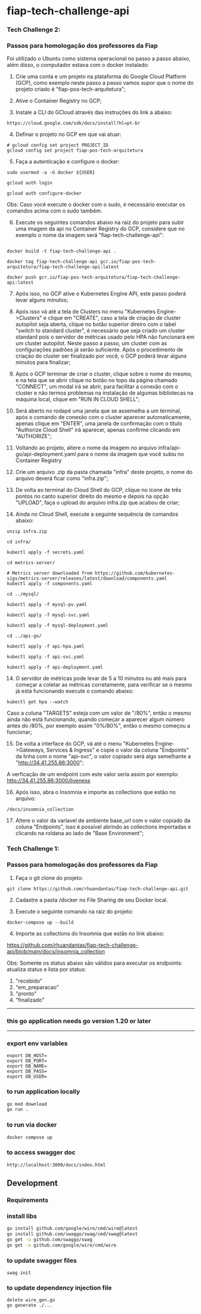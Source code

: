 # fiap-tech-challenge-api

### Tech Challenge 2:
### Passos para homologação dos professores da Fiap

Foi utilizado o Ubuntu como sistema operacional no passo a passo abaixo, além disso, o computador estava com o docker instalado:

1. Crie uma conta e um projeto na plataforma do Google Cloud Platform (GCP), como exemplo neste passo a passo vamos supor que o nome do projeto criado é "fiap-pos-tech-arquitetura";

2. Ative o Container Registry no GCP;

3. Instale a CLI do GCloud através das instruções do link a abaixo:
```
https://cloud.google.com/sdk/docs/install?hl=pt-br
```

4. Definar o projeto no GCP em que vai atuar:
```
# gcloud config set project PROJECT_ID
gcloud config set project fiap-pos-tech-arquitetura
```

5. Faça a autenticação e configure o docker:
```
sudo usermod -a -G docker ${USER}

gcloud auth login

gcloud auth configure-docker
```

Obs: Caso você execute o docker com o sudo, é necessário executar os comandos acima com o sudo também.

6. Execute os seguintes comandos abaixo na raiz do projeto para subir uma imagem da api no Container Registry do GCP, considere que no exemplo o nome da imagem será "fiap-tech-challenge-api":
```

docker build -t fiap-tech-challenge-api .

docker tag fiap-tech-challenge-api gcr.io/fiap-pos-tech-arquitetura/fiap-tech-challenge-api:latest

docker push gcr.io/fiap-pos-tech-arquitetura/fiap-tech-challenge-api:latest

```

7. Após isso, no GCP ative o Kubernetes Engine API, este passo poderá levar alguns minutos;

8. Após isso vá até a tela de Clusters no menu "Kubernetes Engine->Clusters" e clique em "CREATE", caso a tela de criação de cluster autopilot seja aberta, clique no botão superior direiro com o label "switch to standard cluster", é necessário que seja criado um cluster standard pois o servidor de métricas usado pelo HPA não funcionará em um cluster autopilot. Neste passo a passo, um cluster com as configurações padrões já serão suficiente. Após o procedimento de criação do cluster ser finalizado por você, o GCP poderá levar alguns minutos para finalizar;

9. Após o GCP terminar de criar o cluster, clique sobre o nome do mesmo, e na tela que se abrir clique no botão no topo da página chamado "CONNECT", um modal irá se abrir, para facilitar a conexão com o cluster e não termos problemas na instalação de algumas bibliotecas na máquina local, clique em "RUN IN CLOUD SHELL";

10. Será aberto no rodapé uma janela que se assemelha a um terminal, após o comando de conexão com o cluster aparecer automaticamente, apenas clique em "ENTER", uma janela de confirmação com o título "Authorize Cloud Shell" irá aparecer, apenas confirme clicando em "AUTHORIZE";

11. Voltando ao projeto, altere o nome da imagem no arquivo infra/api-go/api-deployment.yaml para o nome da imagem que você subiu no Container Registry

11. Crie um arquivo .zip da pasta chamada "infra" deste projeto, o nome do arquivo deverá ficar como "infra.zip";

12. De volta ao terminal do Cloud Shell do GCP, clique no ícone de três pontos no canto superior direito do mesmo e depois na opção "UPLOAD", faça o upload do arquivo infra.zip que acabou de criar;

13. Ainda no Cloud Shell, execute a seguinte sequência de comandos abaixo:
```
unzip infra.zip

cd infra/

kubectl apply -f secrets.yaml

cd metrics-server/

# Metrics server downloaded from https://github.com/kubernetes-sigs/metrics-server/releases/latest/download/components.yaml
kubectl apply -f components.yaml

cd ../mysql/

kubectl apply -f mysql-pv.yaml

kubectl apply -f mysql-svc.yaml

kubectl apply -f mysql-deployment.yaml

cd ../api-go/

kubectl apply -f api-hpa.yaml

kubectl apply -f api-svc.yaml

kubectl apply -f api-deployment.yaml
```

14. O servidor de métricas pode levar de 5 a 10 minutos ou até mais para começar a coletar as métricas corretamente, para verificar se o mesmo já está funcionando execute o comando abaixo:
```
kubectl get hpa --watch
```
Caso a coluna "TARGETS" esteja com um valor de "<unknown>/80%", então o mesmo ainda não está funcionando, quando começar a aparecer algum número antes do /80%, por exemplo assim "0%/80%", então o mesmo começou a funcionar;

15. De volta a interface do GCP, vá até o menu "Kubernetes Engine->Gateways, Services & Ingress" e copie o valor da coluna "Endpoints" da linha com o nome "api-svc", o valor copiado será algo semelhante a "http://34.41.255.86:3000";


A verficação de um endpoint com este valor seria assim por exemplo: http://34.41.255.86:3000/liveness


16. Após isso, abra o Insomnia e importe as collections que estão no arquivo:
```
/docs/insomnia_collection
```

17. Altere o valor da varíavel de ambiente base_url com o valor copiado da coluna "Endpoints", isso é possível abrindo as collections importadas e clicando na roldana ao lado de "Base Environment";




### Tech Challenge 1:
### Passos para homologação dos professores da Fiap

1. Faça o git clone do projeto:
```
git clone https://github.com/rhuandantas/fiap-tech-challenge-api.git
```

2. Cadastre a pasta /docker no File Sharing de seu Docker local.

3. Execute o seguinte comando na raiz do projeto:
```
docker-compose up --build
```

4. Importe as collections do Insomnia que estão no link abaixo:

https://github.com/rhuandantas/fiap-tech-challenge-api/blob/main/docs/insomnia_collection

Obs: Somente os status abaixo são válidos para executar os endpoints: atualiza status e lista por status:

1. "recebido"
2. "em_preparacao"
3. "pronto"
4. "finalizado"

---

### this go application needs go version 1.20 or later

---

### export env variables
```
export DB_HOST=
export DB_PORT=
export DB_NAME=
export DB_PASS=
export DB_USER=
```

### to run application locally
```sh
go mod download
go run .
```

### to run via docker
```sh
docker compose up
```

### to access swagger doc
```
http://localhost:3000/docs/index.html
```

## Development
### Requirements

### install libs
```sh
go install github.com/google/wire/cmd/wire@latest
go install github.com/swaggo/swag/cmd/swag@latest
go get -u github.com/swaggo/swag
go get -u github.com/google/wire/cmd/wire
```

### to update swagger files
```
swag init
```

### to update dependency injection file
```
delete wire_gen.go
go generate ./...
```
